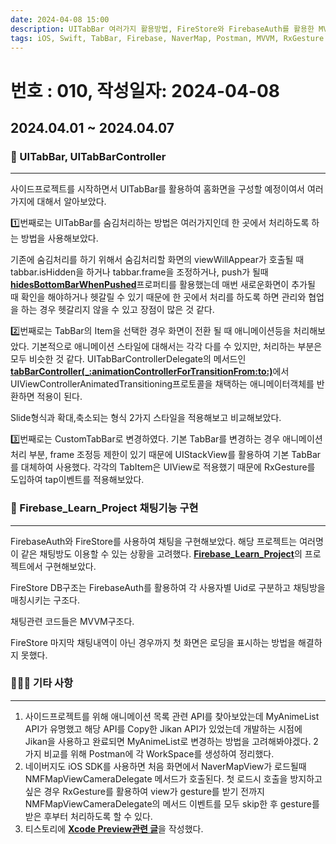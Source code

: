 ```yaml
---
date: 2024-04-08 15:00
description: UITabBar 여러가지 활용방법, FireStore와 FirebaseAuth를 활용한 MVVM-Chat 구현, 애니메이션 목록 API Postman 정리, 네이버지도 카메라 Delegate 이슈
tags: iOS, Swift, TabBar, Firebase, NaverMap, Postman, MVVM, RxGesture
---
```

# 번호 : 010, 작성일자: 2024-04-08

## 2024.04.01 ~ 2024.04.07
### 📱 UITabBar, UITabBarController
---

사이드프로젝트를 시작하면서 UITabBar를 활용하여 홈화면을 구성할 예정이여서 여러가지에 대해서 알아보았다.

1️⃣번째로는 UITabBar를 숨김처리하는 방법은 여러가지인데 한 곳에서 처리하도록 하는 방법을 사용해보았다.

기존에 숨김처리를 하기 위해서 숨김처리할 화면의 viewWillAppear가 호출될 때 tabbar.isHidden을 하거나 tabbar.frame을 조정하거나, push가 될때 [**hidesBottomBarWhenPushed**](https://developer.apple.com/documentation/uikit/uiviewcontroller/1621863-hidesbottombarwhenpushed)프로퍼티를 활용했는데 매번 새로운화면이 추가될 때 확인을 해야하거나 헷갈릴 수 있기 때문에 한 곳에서 처리를 하도록 하면 관리와 협업을 하는 경우 헷갈리지 않을 수 있고 장점이 많은 것 같다.

2️⃣번째로는 TabBar의 Item을 선택한 경우 화면이 전환 될 때 애니메이션등을 처리해보았다. 기본적으로 애니메이션 스타일에 대해서는 각각 다를 수 있지만, 처리하는 부분은 모두 비슷한 것 같다. UITabBarControllerDelegate의 메서드인 [**tabBarController(_:animationControllerForTransitionFrom:to:)**](https://developer.apple.com/documentation/uikit/uitabbarcontrollerdelegate/1621167-tabbarcontroller)에서 UIViewControllerAnimatedTransitioning프로토콜을 채택하는 애니메이터객체를 반환하면 적용이 된다. 

Slide형식과 확대,축소되는 형식 2가지 스타일을 적용해보고 비교해보았다.

3️⃣번째로는 CustomTabBar로 변경하였다. 기본 TabBar를 변경하는 경우 애니메이션 처리 부분, frame 조정등 제한이 있기 때문에 UIStackView를 활용하여 기본 TabBar를 대체하여 사용했다. 각각의 TabItem은 UIView로 적용했기 때문에 RxGesture를 도입하여 tap이벤트를 적용해보았다.

### 💬 Firebase_Learn_Project 채팅기능 구현
---

FirebaseAuth와 FireStore를 사용하여 채팅을 구현해보았다.
해당 프로젝트는 여러명이 같은 채팅방도 이용할 수 있는 상황을 고려했다.
[**Firebase_Learn_Project**](https://github.com/sookim-1/Firebase_Learn_Project)의 프로젝트에서 구현해보았다.

FireStore DB구조는 FirebaseAuth를 활용하여 각 사용자별 Uid로 구분하고 채팅방을 매칭시키는 구조다.

채팅관련 코드들은 MVVM구조다.

FireStore 마지막 채팅내역이 아닌 경우까지 첫 화면은 로딩을 표시하는 방법을 해결하지 못했다.

### 🙋🏻‍♂️ 기타 사항
---

1. 사이드프로젝트를 위해 애니메이션 목록 관련 API를 찾아보았는데 MyAnimeList API가 유명했고 해당 API를 Copy한 Jikan API가 있었는데 개발하는 시점에 Jikan을 사용하고 완료되면 MyAnimeList로 변경하는 방법을 고려해봐야겠다. 2가지 비교를 위해 Postman에 각 WorkSpace를 생성하여 정리했다.
2. 네이버지도 iOS SDK를 사용하면 처음 화면에서 NaverMapView가 로드될때 NMFMapViewCameraDelegate 메서드가 호출된다. 첫 로드시 호출을 방지하고 싶은 경우 RxGesture를 활용하여 view가 gesture를 받기 전까지 NMFMapViewCameraDelegate의 메서드 이벤트를 모두 skip한 후 gesture를 받은 후부터 처리하도록 할 수 있다.
3. 티스토리에 [**Xcode Preview관련 글**](https://sookim-1.tistory.com/3)을 작성했다.
